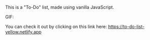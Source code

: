 This is a "To-Do" list, made using vanilla JavaScript.

GIF:



You can check it out by clicking on this link here: https://to-do-list-yellow.netlify.app
